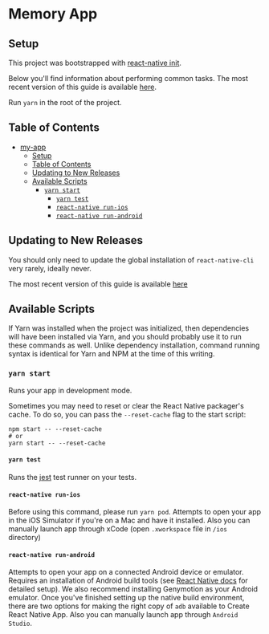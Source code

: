 # Memory App

## Setup

This project was bootstrapped with [react-native init](https://facebook.github.io/react-native/docs/getting-started.html#creating-a-new-application).

Below you'll find information about performing common tasks. The most recent version of this guide is available [here](https://facebook.github.io/react-native/docs/getting-started.html).

Run `yarn` in the root of the project.

## Table of Contents

- [my-app](#my-app)
	- [Setup](#setup)
	- [Table of Contents](#table-of-contents)
	- [Updating to New Releases](#updating-to-new-releases)
	- [Available Scripts](#available-scripts)
		- [`yarn start`](#yarn-start)
			- [`yarn test`](#yarn-test)
			- [`react-native run-ios`](#react-native-run-ios)
			- [`react-native run-android`](#react-native-run-android)

## Updating to New Releases

You should only need to update the global installation of `react-native-cli` very rarely, ideally never.

The most recent version of this guide is available [here](https://facebook.github.io/react-native/docs/upgrading#projects-built-with-native-code)

## Available Scripts

If Yarn was installed when the project was initialized, then dependencies will have been installed via Yarn, and you should probably use it to run these commands as well. Unlike dependency installation, command running syntax is identical for Yarn and NPM at the time of this writing.

### `yarn start`

Runs your app in development mode.

Sometimes you may need to reset or clear the React Native packager's cache. To do so, you can pass the `--reset-cache` flag to the start script:

```
npm start -- --reset-cache
# or
yarn start -- --reset-cache
```

#### `yarn test`

Runs the [jest](https://github.com/facebook/jest) test runner on your tests.

#### `react-native run-ios`
Before using this command, please run `yarn pod`.
Attempts to open your app in the iOS Simulator if you're on a Mac and have it installed. Also you can manually launch app through xCode (open `.xworkspace` file in `/ios` directory)

#### `react-native run-android`

Attempts to open your app on a connected Android device or emulator. Requires an installation of Android build tools (see [React Native docs](https://facebook.github.io/react-native/docs/getting-started.html) for detailed setup). We also recommend installing Genymotion as your Android emulator. Once you've finished setting up the native build environment, there are two options for making the right copy of `adb` available to Create React Native App.
Also you can manually launch app through `Android Studio`.

